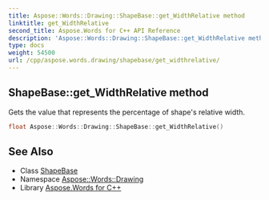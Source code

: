 ```yaml
---
title: Aspose::Words::Drawing::ShapeBase::get_WidthRelative method
linktitle: get_WidthRelative
second_title: Aspose.Words for C++ API Reference
description: 'Aspose::Words::Drawing::ShapeBase::get_WidthRelative method. Gets the value that represents the percentage of shape''s relative width in C++.'
type: docs
weight: 54500
url: /cpp/aspose.words.drawing/shapebase/get_widthrelative/
---
```

## ShapeBase::get_WidthRelative method


Gets the value that represents the percentage of shape's relative width.

```cpp
float Aspose::Words::Drawing::ShapeBase::get_WidthRelative()
```

## See Also

* Class [ShapeBase](../)
* Namespace [Aspose::Words::Drawing](../../)
* Library [Aspose.Words for C++](../../../)
